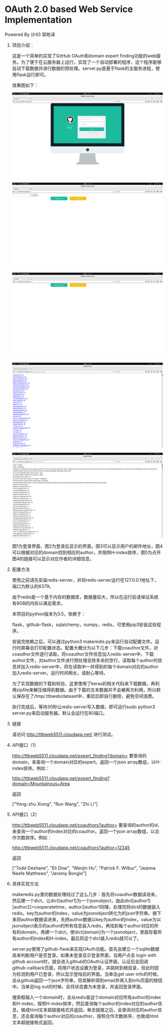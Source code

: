 # OAuth 2.0 based Web Service Implementation

Powered By 计43 郭昉泽

1. 项目介绍：

   这是一个简单的实现了GitHub OAuth和domain expert finding功能的web服务。为了便于在云服务器上运行，实现了一个自动部署的程序，这个程序能够自动下载数据并进行数据的预处理。server.py是基于flask的主服务进程，使用flask运行即可。

   效果图如下：

   ![1](1.png)

   ![2](2.png)

   ![3](3.png)

   ![4](4.png)

   ![5](5.png)

   图1为登录界面，图2为登录后显示的界面，图3可以显示用户的邮件地址，图4可以根据对应的domain找到相应的author，并按照H-index排序，图5为点开图4的链接可以显示对应作者的详细信息。

2. 配置方法

   使用之前请先安装redis-server，并将redis-server运行在127.0.0.1地址下，端口为默认的6379。

   由于redis是一个基于内存的数据库，数据量较大，所以在运行前请保证系统有8GB的内存以满足需求。

   本项目的python版本为3.5，依赖于：

   flask，github-flask，sqlalchemy，numpy，redis，可使用pip3安装这些程序。

   安装完依赖之后，可以通过python3 makeredis.py来运行自动配置文件。运行时屏幕会打印配置状态。配置大概分为以下几步：下载coauthor文件，对coauthor文件逐行读取，将coauthor文件信息加入redis-server中，下载author文件，对author文件进行预处理去除多余的空行，读取每个author的信息并加入redis-server中，将在读取中一并得到的每个domain对应的author加入redis-server。运行时间稍长，请耐心等待。

   为了实现数据的下载和校验，这里使用了keras的相关代码来下载数据，再利用zipfile来解压缩得到数据。由于下载的文本数据并不会被再次利用，所以默认保存在了/tmp/.ttbweb/dataset中，重启后即自行删除，避免空间浪费。

   执行完成后，等待30秒让redis-server写入数据，即可运行sudo python3 server.py来启动服务器。默认会运行在80端口。

3. 链接

   请访问
   http://ttbweb5511.cloudapp.net/
   进行测试。

4. API接口（1）

   http://ttbweb5511.cloudapp.net/expert_finding?domain=
   要查询的domain，来查询一个domain对应的expert。返回一个json array数组，以H-index排序。例如：

   http://ttbweb5511.cloudapp.net/expert_finding?domain=Mountainous+Area

   返回

   ["Yong-zhu Xiong", "Run Wang", "Zhi Li"]

5. API接口（2）

   http://ttbweb5511.cloudapp.net/coauthors?author=
   要查询的author的id，来查询一个author的index对应的coauthor。返回一个json array数组，以合作次数排序。例如：

   http://ttbweb5511.cloudapp.net/coauthors?author=12345

   返回

   ["Todd Deshane", "Eli Dow", "Wenjin Hu", "Patrick F. Wilbur", "Jeanna Neefe Matthews", "Jeremy Bongio"]

6. 具体实现方法

   makeredis.py里的数据处理经过了这么几步：首先将coauthor数据读进来，然后建一个dict，让dict\[author1\]为一个jsonobject，由此dict\[author1\]\[author2\]=cooperatetime，author2author1同理，处理完将dict的数据装入redis，key为author的index，value为jsonobject转化为的json字符串。接下来将author数据读进来，先把author数据以key为author的index，value为以jsonobject表示的author的所有信息装入redis，再找到每个author对应的所有的domain，再建一个dict，使dict\[domain\]为一个jsonobject，里面存着所有author的index和H-index。最后将这个dict装入redis就可以了。

   server.py使用了github-flask来实现OAuth功能。首先会建立一个sqlite数据库来判断用户是否登录，如果未登录显示登录界面，当用户点击 login with github account时，就会进入github的OAuth认证界面，认证后会回调github-callback页面，将用户状态设置为登录，并跳转到根目录，但此时因为检测到用户已登录，所以显示登陆后的界面。当单击get user info的时候，会从github返回一个json字符串，将其解析得到email并填入到info页面的按钮中。当单击log out的时候，会将状态置为未登录，并返回登录界面。

   搜索框输入一个domain时，会从redis查这个domain对应所有author的index和H-index，按照H-index排序，然后查询每个author的index对应的author信息，做成html文本超链接格式并返回。单击链接之后，会查询对应的author信息，还会查询每个author对应的coauthor，按照合作次数排序，也做成html文本超链接格式返回。